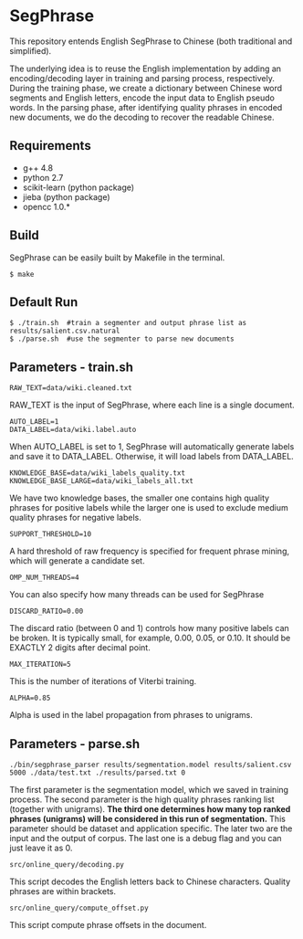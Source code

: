 # SegPhrase
This repository entends English SegPhrase to Chinese (both traditional and simplified).

The underlying idea is to reuse the English implementation by adding an encoding/decoding layer in training and parsing process, respectively.
During the training phase, we create a dictionary between Chinese word segments and English letters, encode the input data to English pseudo words. In the parsing phase, after identifying quality phrases in encoded new documents, we do the decoding to recover the readable Chinese.

## Requirements

* g++ 4.8
* python 2.7
* scikit-learn (python package)
* jieba (python package)
* opencc 1.0.*

## Build

SegPhrase can be easily built by Makefile in the terminal.
```
$ make
```

## Default Run
```
$ ./train.sh  #train a segmenter and output phrase list as results/salient.csv.natural
$ ./parse.sh  #use the segmenter to parse new documents
```
## Parameters - train.sh
```
RAW_TEXT=data/wiki.cleaned.txt
```
RAW_TEXT is the input of SegPhrase, where each line is a single document.

```
AUTO_LABEL=1
DATA_LABEL=data/wiki.label.auto
```
When AUTO_LABEL is set to 1, SegPhrase will automatically generate labels and save it to DATA_LABEL. Otherwise, it will load labels from DATA_LABEL.

```
KNOWLEDGE_BASE=data/wiki_labels_quality.txt
KNOWLEDGE_BASE_LARGE=data/wiki_labels_all.txt
```
We have two knowledge bases, the smaller one contains high quality phrases for positive labels while the larger one is used to exclude medium quality phrases for negative labels.

```
SUPPORT_THRESHOLD=10
```
A hard threshold of raw frequency is specified for frequent phrase mining, which will generate a candidate set.

```
OMP_NUM_THREADS=4
```
You can also specify how many threads can be used for SegPhrase

```
DISCARD_RATIO=0.00
```
The discard ratio (between 0 and 1) controls how many positive labels can be broken. It is typically small, for example, 0.00, 0.05, or 0.10. It should be EXACTLY 2 digits after decimal point.

```
MAX_ITERATION=5
```
This is the number of iterations of Viterbi training.

```
ALPHA=0.85
```
Alpha is used in the label propagation from phrases to unigrams.

## Parameters - parse.sh
```
./bin/segphrase_parser results/segmentation.model results/salient.csv 5000 ./data/test.txt ./results/parsed.txt 0
```
The first parameter is the segmentation model, which we saved in training process. The second parameter is the high quality phrases ranking list (together with unigrams). **The third one determines how many top ranked phrases (unigrams) will be considered in this run of segmentation.** This parameter should be dataset and application specific. The later two are the input and the output of corpus. The last one is a debug flag and you can just leave it as 0.

```
src/online_query/decoding.py
```
This script decodes the English letters back to Chinese characters. Quality phrases are within brackets.

```
src/online_query/compute_offset.py
```
This script compute phrase offsets in the document.

